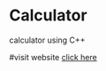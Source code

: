 # Calculator

calculator using C++



#visit website [click here]( https://goswamiakash.github.io/Calculator/)
